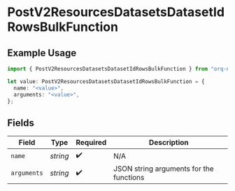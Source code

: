 # PostV2ResourcesDatasetsDatasetIdRowsBulkFunction

## Example Usage

```typescript
import { PostV2ResourcesDatasetsDatasetIdRowsBulkFunction } from "orq-node-client/models/operations";

let value: PostV2ResourcesDatasetsDatasetIdRowsBulkFunction = {
  name: "<value>",
  arguments: "<value>",
};
```

## Fields

| Field                                   | Type                                    | Required                                | Description                             |
| --------------------------------------- | --------------------------------------- | --------------------------------------- | --------------------------------------- |
| `name`                                  | *string*                                | :heavy_check_mark:                      | N/A                                     |
| `arguments`                             | *string*                                | :heavy_check_mark:                      | JSON string arguments for the functions |
